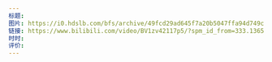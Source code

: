 ```yaml
---
标题: 
图片: https://i0.hdslb.com/bfs/archive/49fcd29ad645f7a20b5047ffa94d749ca576e3f3.jpg@518w_290h_1c_!web-video-share-cover.avif
链接: https://www.bilibili.com/video/BV1zv42117p5/?spm_id_from=333.1365.list.card_archive.click&vd_source=e815fa5e2c428a98163e9d19be40ec58
时时: 
评价:
---
```


